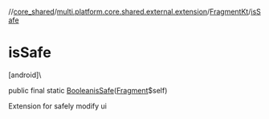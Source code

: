 //[core_shared](../../../index.md)/[multi.platform.core.shared.external.extension](../index.md)/[FragmentKt](index.md)/[isSafe](is-safe.md)

# isSafe

[android]\

public final static [Boolean](https://developer.android.com/reference/kotlin/java/lang/Boolean.html)[isSafe](is-safe.md)([Fragment](https://developer.android.com/reference/kotlin/androidx/fragment/app/Fragment.html)$self)

Extension for safely modify ui
